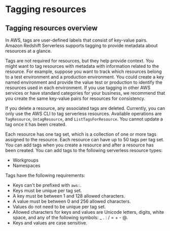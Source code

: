 # Tagging resources<a name="serverless-tagging-resources"></a>

## Tagging resources overview<a name="serverless-tagging-resources"></a>

In AWS, tags are user\-defined labels that consist of key\-value pairs\. Amazon Redshift Serverless supports tagging to provide metadata about resources at a glance\. 

Tags are not required for resources, but they help provide context\. You might want to tag resources with metadata with information related to the resource\. For example, suppose you want to track which resources belong to a test environment and a production environment\. You could create a key named environment and provide the value test or production to identify the resources used in each environment\. If you use tagging in other AWS services or have standard categories for your business, we recommend that you create the same key\-value pairs for resources for consistency\. 

 If you delete a resource, any associated tags are deleted\. Currently, you can only use the AWS CLI to tag serverless resources\. Available operations are `TagResource`, `UntagResource`, and `ListTagsForResource`\. You cannot update a tag once it has been created\. 

Each resource has one tag set, which is a collection of one or more tags assigned to the resource\. Each resource can have up to 50 tags per tag set\. You can add tags when you create a resource and after a resource has been created\. You can add tags to the following serverless resource types: 
+ Workgroups
+ Namespaces

Tags have the following requirements:
+ Keys can't be prefixed with `aws:`\.
+ Keys must be unique per tag set\.
+ A key must be between 1 and 128 allowed characters\.
+ A value must be between 0 and 256 allowed characters\.
+ Values do not need to be unique per tag set\.
+ Allowed characters for keys and values are Unicode letters, digits, white space, and any of the following symbols: \_ \. : / = \+ \- @\. 
+ Keys and values are case sensitive\.